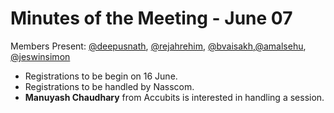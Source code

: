 # Minutes of the Meeting - June 07
Members Present: [@deepusnath][deepu], [@rejahrehim][rejah], [@bvaisakh][vaisakh],[@amalsehu][amal], [@jeswinsimon][jeswin] 

- Registrations to be begin on 16 June.
- Registrations to be handled by Nasscom.
- **Manuyash Chaudhary** from Accubits is interested in handling a session.


[deepu]: https://github.com/deepusnath
[jeswin]: https://github.com/jeswinsimon
[rejah]: https://github.com/rejahrehim
[vaisakh]: https://github.com/bvaisakh
[amal]: https://github.com/amalshehu